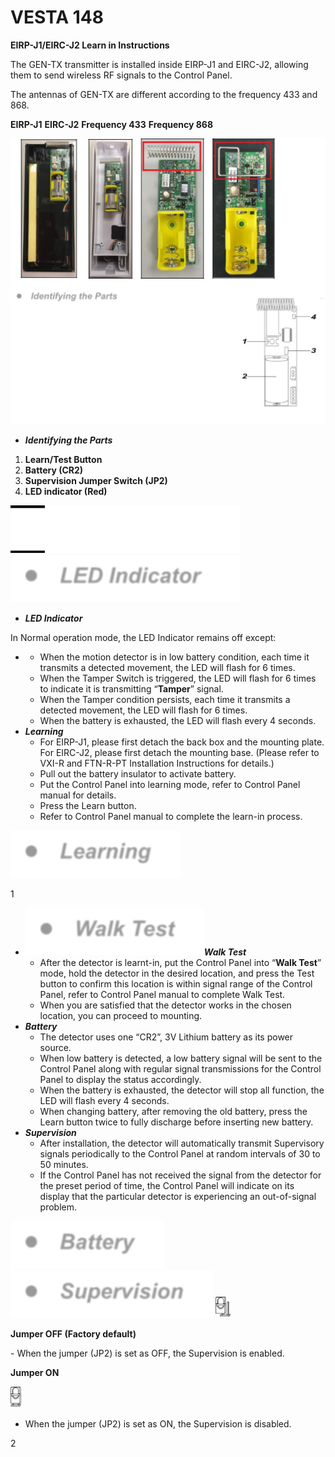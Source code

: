 # VESTA 148

**EIRP-J1/EIRC-J2 Learn in Instructions**

The GEN-TX transmitter is installed inside EIRP-J1 and EIRC-J2, allowing them to send wireless RF signals to the Control Panel.

The antennas of GEN-TX are different according to the frequency 433 and 868.

**EIRP-J1** **EIRC-J2** **Frequency 433** **Frequency 868**

![](<.gitbook/assets/0 (43).png>)

* _**Identifying the Parts**_

1. **Learn/Test Button**
2. **Battery (CR2)**
3. **Supervision Jumper Switch (JP2)**
4. **LED indicator (Red)**

![](<.gitbook/assets/1 (49).png>) ![](<.gitbook/assets/2 (54).png>)

* _**LED Indicator**_

In Normal operation mode, the LED Indicator remains off except:

*
  * When the motion detector is in low battery condition, each time it transmits a detected movement, the LED will flash for 6 times.
  * When the Tamper Switch is triggered, the LED will flash for 6 times to indicate it is transmitting “**Tamper**” signal.
  * When the Tamper condition persists, each time it transmits a detected movement, the LED will flash for 6 times.
  * When the battery is exhausted, the LED will flash every 4 seconds.
* _**Learning**_
  * For EIRP-J1, please first detach the back box and the mounting plate. For EIRC-J2, please first detach the mounting base. (Please refer to VXI-R and FTN-R-PT Installation Instructions for details.)
  * Pull out the battery insulator to activate battery.
  * Put the Control Panel into learning mode, refer to Control Panel manual for details.
  * Press the Learn button.
  * Refer to Control Panel manual to complete the learn-in process.

![](<.gitbook/assets/3 (53).png>)

1

* ![](<.gitbook/assets/4 (53).png>)_**Walk Test**_
  * After the detector is learnt-in, put the Control Panel into “**Walk Test**” mode, hold the detector in the desired location, and press the Test button to confirm this location is within signal range of the Control Panel, refer to Control Panel manual to complete Walk Test.
  * When you are satisfied that the detector works in the chosen location, you can proceed to mounting.
* _**Battery**_
  * The detector uses one “CR2”, 3V Lithium battery as its power source.
  * When low battery is detected, a low battery signal will be sent to the Control Panel along with regular signal transmissions for the Control Panel to display the status accordingly.
  * When the battery is exhausted, the detector will stop all function, the LED will flash every 4 seconds.
  * When changing battery, after removing the old battery, press the Learn button twice to fully discharge before inserting new battery.
* _**Supervision**_
  * After installation, the detector will automatically transmit Supervisory signals periodically to the Control Panel at random intervals of 30 to 50 minutes.
  * If the Control Panel has not received the signal from the detector for the preset period of time, the Control Panel will indicate on its display that the particular detector is experiencing an out-of-signal problem.

![](<.gitbook/assets/5 (52).png>) ![](<.gitbook/assets/6 (34).png>) ![](<.gitbook/assets/7 (32).jpeg>)

**Jumper OFF (Factory default)**

\- When the jumper (JP2) is set as OFF, the Supervision is enabled.

**Jumper ON**

![](<.gitbook/assets/8 (25).jpeg>)

* When the jumper (JP2) is set as ON, the Supervision is disabled.

2
